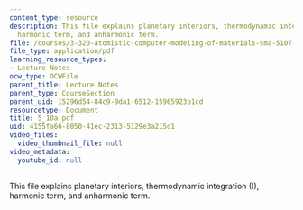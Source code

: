 ```yaml
---
content_type: resource
description: This file explains planetary interiors, thermodynamic integration (I),
  harmonic term, and anharmonic term.
file: /courses/3-320-atomistic-computer-modeling-of-materials-sma-5107-spring-2005/4155fa66805041ec23135129e3a215d1_5_10a.pdf
file_type: application/pdf
learning_resource_types:
- Lecture Notes
ocw_type: OCWFile
parent_title: Lecture Notes
parent_type: CourseSection
parent_uid: 15296d54-84c9-9da1-6512-15965923b1cd
resourcetype: Document
title: 5_10a.pdf
uid: 4155fa66-8050-41ec-2313-5129e3a215d1
video_files:
  video_thumbnail_file: null
video_metadata:
  youtube_id: null
---
```

This file explains planetary interiors, thermodynamic integration (I), harmonic term, and anharmonic term.

